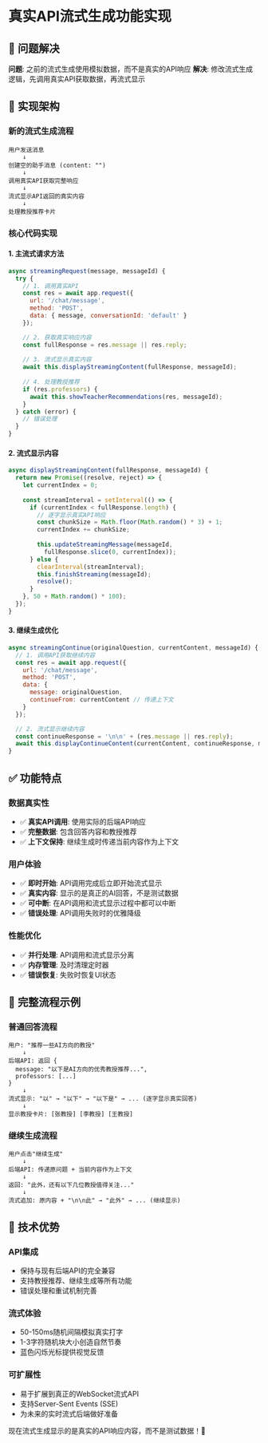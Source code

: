 # 真实API流式生成功能实现

## 🎯 问题解决

**问题**: 之前的流式生成使用模拟数据，而不是真实的API响应
**解决**: 修改流式生成逻辑，先调用真实API获取数据，再流式显示

## 🔧 实现架构

### 新的流式生成流程

```
用户发送消息
    ↓
创建空的助手消息 (content: "")
    ↓
调用真实API获取完整响应
    ↓
流式显示API返回的真实内容
    ↓
处理教授推荐卡片
```

### 核心代码实现

#### 1. 主流式请求方法
```javascript
async streamingRequest(message, messageId) {
  try {
    // 1. 调用真实API
    const res = await app.request({
      url: '/chat/message',
      method: 'POST',
      data: { message, conversationId: 'default' }
    });

    // 2. 获取真实响应内容
    const fullResponse = res.message || res.reply;
    
    // 3. 流式显示真实内容
    await this.displayStreamingContent(fullResponse, messageId);
    
    // 4. 处理教授推荐
    if (res.professors) {
      await this.showTeacherRecommendations(res, messageId);
    }
  } catch (error) {
    // 错误处理
  }
}
```

#### 2. 流式显示内容
```javascript
async displayStreamingContent(fullResponse, messageId) {
  return new Promise((resolve, reject) => {
    let currentIndex = 0;
    
    const streamInterval = setInterval(() => {
      if (currentIndex < fullResponse.length) {
        // 逐字显示真实API响应
        const chunkSize = Math.floor(Math.random() * 3) + 1;
        currentIndex += chunkSize;
        
        this.updateStreamingMessage(messageId, 
          fullResponse.slice(0, currentIndex));
      } else {
        clearInterval(streamInterval);
        this.finishStreaming(messageId);
        resolve();
      }
    }, 50 + Math.random() * 100);
  });
}
```

#### 3. 继续生成优化
```javascript
async streamingContinue(originalQuestion, currentContent, messageId) {
  // 1. 调用API获取继续内容
  const res = await app.request({
    url: '/chat/message',
    method: 'POST',
    data: {
      message: originalQuestion,
      continueFrom: currentContent // 传递上下文
    }
  });

  // 2. 流式显示继续内容
  const continueResponse = '\n\n' + (res.message || res.reply);
  await this.displayContinueContent(currentContent, continueResponse, messageId);
}
```

## ✅ 功能特点

### 数据真实性
- ✅ **真实API调用**: 使用实际的后端API响应
- ✅ **完整数据**: 包含回答内容和教授推荐
- ✅ **上下文保持**: 继续生成时传递当前内容作为上下文

### 用户体验
- ✅ **即时开始**: API调用完成后立即开始流式显示
- ✅ **真实内容**: 显示的是真正的AI回答，不是测试数据
- ✅ **可中断**: 在API调用和流式显示过程中都可以中断
- ✅ **错误处理**: API调用失败时的优雅降级

### 性能优化
- ✅ **并行处理**: API调用和流式显示分离
- ✅ **内存管理**: 及时清理定时器
- ✅ **错误恢复**: 失败时恢复UI状态

## 🔄 完整流程示例

### 普通回答流程
```
用户: "推荐一些AI方向的教授"
    ↓
后端API: 返回 {
  message: "以下是AI方向的优秀教授推荐...",
  professors: [...]
}
    ↓
流式显示: "以" → "以下" → "以下是" → ... (逐字显示真实回答)
    ↓
显示教授卡片: [张教授] [李教授] [王教授]
```

### 继续生成流程
```
用户点击"继续生成"
    ↓
后端API: 传递原问题 + 当前内容作为上下文
    ↓
返回: "此外，还有以下几位教授值得关注..."
    ↓
流式追加: 原内容 + "\n\n此" → "此外" → ... (继续显示)
```

## 🚀 技术优势

### API集成
- 保持与现有后端API的完全兼容
- 支持教授推荐、继续生成等所有功能
- 错误处理和重试机制完善

### 流式体验
- 50-150ms随机间隔模拟真实打字
- 1-3字符随机块大小创造自然节奏
- 蓝色闪烁光标提供视觉反馈

### 可扩展性
- 易于扩展到真正的WebSocket流式API
- 支持Server-Sent Events (SSE)
- 为未来的实时流式后端做好准备

现在流式生成显示的是真实的API响应内容，而不是测试数据！🎉
